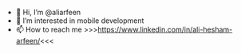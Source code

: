- 👋 Hi, I’m @aliarfeen
- 👀 I’m interested in mobile development
- 📫 How to reach me >>>https://www.linkedin.com/in/ali-hesham-arfeen/<<<

<!---
aliarfeen/aliarfeen is a ✨ special ✨ repository because its `README.md` (this file) appears on your GitHub profile.
You can click the Preview link to take a look at your changes.
--->
